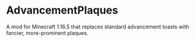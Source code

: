 # AdvancementPlaques
A mod for Minecraft 1.16.5 that replaces standard advancement toasts with fancier, more-prominent plaques.